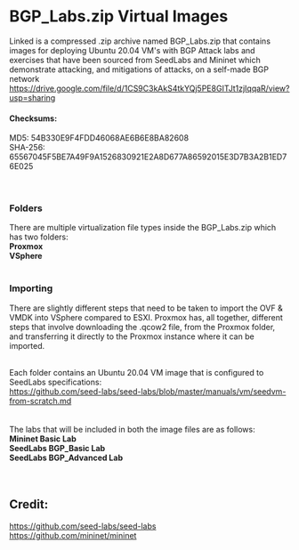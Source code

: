 # BGP_Labs.zip Virtual Images
Linked is a compressed .zip archive named BGP_Labs.zip that contains images for deploying Ubuntu 20.04 VM's with BGP Attack labs and exercises that have been sourced from SeedLabs and Mininet which demonstrate attacking, and mitigations of attacks, on a self-made BGP network<br/>
https://drive.google.com/file/d/1CS9C3kAkS4tkYQj5PE8GITJt1zjIqqaR/view?usp=sharing
</br>
#### Checksums:
MD5: 54B330E9F4FDD46068AE6B6E8BA82608 </br>
SHA-256: 65567045F5BE7A49F9A1526830921E2A8D677A86592015E3D7B3A2B1ED76E025 </br>
</br></br>
### Folders
There are multiple virtualization file types inside the BGP_Labs.zip which has two folders:<br/>
**Proxmox**</br>
**VSphere**</br>
</br>
### Importing
There are slightly different steps that need to be taken to import the OVF & VMDK into VSphere compared to ESXI. Proxmox has, all together, different steps that involve downloading the .qcow2 file, from the Proxmox folder, and transferring it directly to the Proxmox instance where it can be imported.
</br></br>

Each folder contains an Ubuntu 20.04 VM image that is configured to SeedLabs specifications: </br>https://github.com/seed-labs/seed-labs/blob/master/manuals/vm/seedvm-from-scratch.md
</br></br></br>
The labs that will be included in both the image files are as follows: </br>
**Mininet Basic Lab** <br/>
**SeedLabs BGP_Basic Lab** <br/>
**SeedLabs BGP_Advanced Lab** <br/>
</br></br>

## Credit:</br>
https://github.com/seed-labs/seed-labs </br>
https://github.com/mininet/mininet </br>

